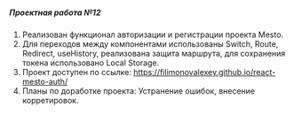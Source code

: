 ##### _Проектная работа №12_
1. Реализован функционал авторизации и регистрации проекта Mesto.
2. Для переходов между компонентами использованы Switch, Route, Redirect, useHistory, реализована защита маршрута, для сохранения токена использовано Local Storage.  
2. Проект доступен по ссылке: https://filimonovalexey.github.io/react-mesto-auth/
3. Планы по доработке проекта: Устранение ошибок, внесение корретировок.